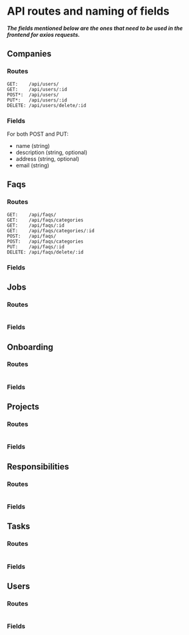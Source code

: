 # API routes and naming of fields
***The fields mentioned below are the ones that need to be used in the frontend for axios requests.***

## Companies
### Routes
```
GET:    /api/users/
GET:    /api/users/:id
POST*:  /api/users/
PUT*:   /api/users/:id
DELETE: /api/users/delete/:id
```
### Fields
For both POST and PUT:
* name (string)
* description (string, optional)
* address (string, optional)
* email (string)


## Faqs
### Routes
```
GET:    /api/faqs/
GET:    /api/faqs/categories
GET:    /api/faqs/:id
GET:    /api/faqs/categories/:id
POST:   /api/faqs/
POST:   /api/faqs/categories
PUT:    /api/faqs/:id
DELETE: /api/faqs/delete/:id
```
### Fields


## Jobs
### Routes
```

```
### Fields


## Onboarding
### Routes
```

```
### Fields


## Projects
### Routes
```

```
### Fields


## Responsibilities
### Routes
```

```
### Fields


## Tasks
### Routes
```

```
### Fields


## Users
### Routes
```

```
### Fields

